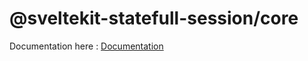 # @sveltekit-statefull-session/core

Documentation here : [Documentation](https://github.com/yakanet/sveltekit-statefull-session/blob/main/README.md)